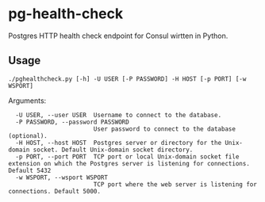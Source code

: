 # pg-health-check

Postgres HTTP health check endpoint for Consul wirtten in Python.

## Usage

```
./pghealthcheck.py [-h] -U USER [-P PASSWORD] -H HOST [-p PORT] [-w WSPORT]
```

Arguments:

```
  -U USER, --user USER  Username to connect to the database.
  -P PASSWORD, --password PASSWORD
                        User password to connect to the database (optional).
  -H HOST, --host HOST  Postgres server or directory for the Unix-domain socket. Default Unix-domain socket directory.
  -p PORT, --port PORT  TCP port or local Unix-domain socket file extension on which the Postgres server is listening for connections. Default 5432
  -w WSPORT, --wsport WSPORT
                        TCP port where the web server is listening for connections. Default 5000.
```
